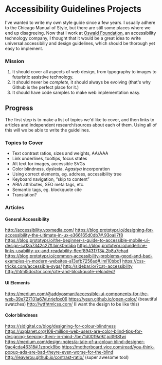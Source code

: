 # 	Accessibility Guidelines Projects

I've wanted to write my own style guide since a few years. I usually adhere to the Chicago Manual of Style, but there are still some places where we end up disagreeing. Now that I work at [Oswald Foundation](https://oswald.foundation), an accessibility technology company, I thought that it would be a great idea to write universal accessibiliy and design guidelines, which should be thorough yet easy to implement.

### Mission
1. It should cover all aspects of web design, from typography to images to futuristic assistive technology.
2. It should never be *complete*, it should always be evolving (that's why Github is the perfect place for it.)
3. It should have code samples to make web implementation easy.

## Progress

The first step is to make a list of topics we'd like to cover, and then links to articles and independent research/sources about each of them. Using all of this will we be able to write the guidelines.

### Topics to Cover

- Text contrast ratios, sizes and weights, AA/AAA
- Link underlines, tooltips, focus states
- Alt text for images, accessible SVGs
- Color blindness, dyslexia, *Agastya* incorporation
- Using correct elements, eg. address, accessibility tree
- Keyboard navigation, “skip to content”
- ARIA attributes, SEO meta tags, etc.
- Semantic tags, eg. blockquote cite
- Translation?

### Articles

#### General Accessibility

http://accessibility.voxmedia.com/
https://blog.prototypr.io/designing-for-accessibility-the-ultimate-in-ux-e366165d0db7#.93oaii7f8
https://blog.prototypr.io/the-beginner-s-guide-to-accessible-mobile-ui-design-ca13a7342c27#.bink0m5bo
https://blog.prototypr.io/underline-links-usability-ux-and-readability-6ecf894317f3#.2b8u7ehad
https://blog.prototypr.io/common-accessibility-problems-good-and-bad-examples-in-modern-websites-a13efb7256ad#.lml10bbo1
https://css-tricks.com/accessible-svgs/
http://sidebar.io/?cat=accessibility
http://html5doctor.com/cite-and-blockquote-reloaded/

#### UI Elements

https://medium.com/@addyosmani/accessible-ui-components-for-the-web-39e727101a67#.nrjefpx09
https://yeun.github.io/open-color/ (beautiful swatches)
http://wtfhtmlcss.com/ (I want the design to be like this)

#### Color blindness

https://sidigital.co/blog/designing-for-colour-blindness
https://uxplanet.org/108-million-web-users-are-color-blind-tips-for-designing-keeping-them-in-mind-7be71d0019a9#.jo39t8fwi
https://medium.com/design-notes/a-tale-of-a-colour-blind-designer-9ac4cda46318#.1zqpck9bo
https://motherboard.vice.com/read/you-think-popup-ads-are-bad-theyre-even-worse-for-the-blind
http://leaverou.github.io/contrast-ratio/ (super awesome tool)
